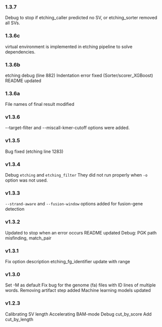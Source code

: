 ### 1.3.7

Debug to stop if etching_caller predicted no SV, or etching_sorter removed all SVs.

### 1.3.6c

virtual environment is implemented in etching pipeline to solve dependencies.

### 1.3.6b

etching debug (line 882)
Indentation error fixed (Sorter/scorer_XGBoost)
README updated

### 1.3.6a

File names of final result modified

### v1.3.6

--target-filter and --miscall-kmer-cutoff options were added.


### v1.3.5

Bug fixed (etching line 1283)


### v1.3.4

Debug ```etching``` and ```etching_filter```
They did not run properly when ```-o``` option was not used.


### v1.3.3

```--strand-aware``` and ```--fusion-window``` options added
for fusion-gene detection

### v1.3.2

Updated to stop when an error occurs
README updated
Debug: PGK path misfinding, match_pair

### v1.3.1

Fix option description
etching_fg_identifier update with range


### v1.3.0

Set -M as default
Fix bug for the genome (fa) files with ID lines of multiple words.
Removing artifact step added
Machine learning models updated


### v1.2.3

Calibrating SV length
Accelerating BAM-mode
Debug cut_by_score
Add cut_by_length


